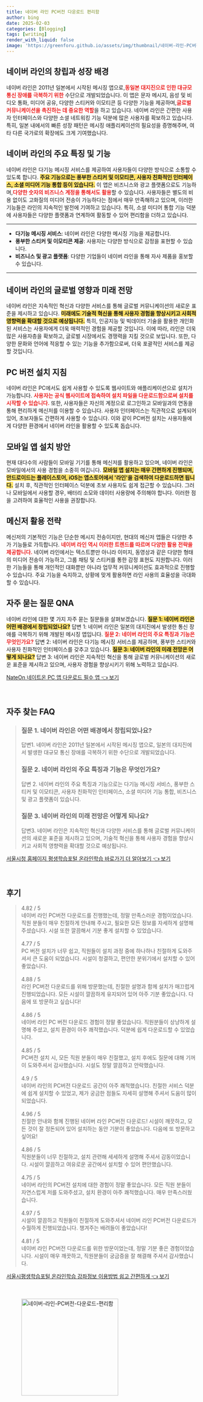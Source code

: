 ```yaml
---
title: 네이버 라인 PC버전 다운로드 편리함
author: bing
date: 2025-02-03
categories: [Blogging]
tags: [writing]
render_with_liquid: false
image: 'https://greenforu.github.io/assets/img/thumbnail/네이버-라인-PC버전-다운로드-편리함.webp'
---
```



<h2 id='네이버 라인의 창립과 성장 배경'>네이버 라인의 창립과 성장 배경</h2>

<p>네이버 라인은 2011년 일본에서 시작된 메시징 앱으로,<b><span style="color: #ee2323;">동일본 대지진으로 인한 대규모 통신 장애를 극복하기 위한</span></b> 수단으로 개발되었습니다. 이 앱은 문자 메시지, 음성 및 비디오 통화, 미디어 공유, 다양한 스티커와 이모티콘 등 다양한 기능을 제공하며,<b><span style="color: #ee2323;">글로벌 커뮤니케이션을 촉진하는 데 중요한 역할</span></b>을 하고 있습니다. 네이버 라인은 간편한 사용자 인터페이스와 다양한 소셜 네트워킹 기능 덕분에 많은 사용자를 확보하고 있습니다. 특히, 일본 내에서의 빠른 성장 패턴은 메시징 애플리케이션의 필요성을 증명해주며, 여타 다른 국가로의 확장에도 크게 기여했습니다.</p>

<h2 id='네이버 라인의 주요 특징 및 기능'>네이버 라인의 주요 특징 및 기능</h2>

<p>네이버 라인은 다기능 메시징 서비스를 제공하여 사용자들이 다양한 방식으로 소통할 수 있도록 합니다. <b><span style="background-color: #ffe066;">주요 기능으로는 풍부한 스티커 및 이모티콘, 사용자 친화적인 인터페이스, 소셜 미디어 기능 통합 등이 있습니다.</span></b> 이 앱은 비즈니스와 광고 플랫폼으로도 기능하며,<b><span style="color: #ee2323;">다양한 숫자의 비즈니스 계정을 통해서도 활용</span></b>할 수 있습니다. 사용자들은 별도의 비용 없이도 고화질의 미디어 전송이 가능하다는 점에서 매우 만족해하고 있으며, 이러한 기능들은 라인의 지속적인 발전에 기여하고 있습니다. 특히, 소셜 미디어 통합 기능 덕분에 사용자들은 다양한 플랫폼과 연계하여 활동할 수 있어 편리함을 더하고 있습니다.</p>

<hr />

<ul>
    <li><b>다기능 메시징 서비스</b>: 네이버 라인은 다양한 메시징 기능을 제공합니다.</li>
    <li><b>풍부한 스티커 및 이모티콘 제공</b>: 사용자는 다양한 방식으로 감정을 표현할 수 있습니다.</li>
    <li><b>비즈니스 및 광고 플랫폼</b>: 다양한 기업들이 네이버 라인을 통해 자사 제품을 홍보할 수 있습니다.</li>
</ul>

<hr />

<h2 id='네이버 라인의 글로벌 영향과 미래 전망'>네이버 라인의 글로벌 영향과 미래 전망</h2>

<p>네이버 라인은 지속적인 혁신과 다양한 서비스를 통해 글로벌 커뮤니케이션의 새로운 표준을 제시하고 있습니다. <b><span style="background-color: #ffe066;">미래에도 기술적 혁신을 통해 사용자 경험을 향상시키고 사회적 영향력을 확대할 것으로 예상됩니다.</span></b> 특히, 인공지능 및 빅데이터 기술을 활용한 개인화된 서비스는 사용자에게 더욱 매력적인 경험을 제공할 것입니다. 이에 따라, 라인은 더욱 많은 사용자층을 확보하고, 글로벌 시장에서도 경쟁력을 지킬 것으로 보입니다. 또한, 다양한 문화와 언어에 적응할 수 있는 기능을 추가함으로써, 더욱 포괄적인 서비스를 제공할 것입니다.</p>

<h2 id='PC 버전 설치 지침'>PC 버전 설치 지침</h2>

<p>네이버 라인은 PC에서도 쉽게 사용할 수 있도록 웹사이트와 애플리케이션으로 설치가 가능합니다. <b><span style="color: #ee2323;">사용자는 공식 웹사이트에 접속하여 설치 파일을 다운로드함으로써 설치를 시작할 수 있습니다.</span></b> 또한, 사용자들은 자신의 계정으로 로그인하고 모바일과의 연동을 통해 편리하게 메신저를 이용할 수 있습니다. 사용자 인터페이스는 직관적으로 설계되어 있어, 초보자들도 간편하게 사용할 수 있습니다. 이와 같이 PC버전 설치는 사용자들에게 다양한 환경에서 네이버 라인을 활용할 수 있도록 돕습니다.</p>

<h2 id='모바일 앱 설치 방안'>모바일 앱 설치 방안</h2>

<p>현재 대다수의 사람들이 모바일 기기를 통해 메신저를 활용하고 있으며, 네이버 라인은 모바일에서의 사용 경험을 소중히 여깁니다. <b><span style="background-color: #ffe066;">모바일 앱 설치는 매우 간편하게 진행되며, 안드로이드는 플레이스토어, iOS는 앱스토어에서 '라인'을 검색하여 다운로드하면 됩니다.</span></b> 설치 후, 직관적인 인터페이스 덕분에 초보 사용자도 쉽게 접근할 수 있습니다. 그러나 모바일에서 사용할 경우, 배터리 소모와 데이터 사용량에 주의해야 합니다. 이러한 점을 고려하여 효율적인 사용을 권장합니다.</p>

<h2 id='메신저 활용 전략'>메신저 활용 전략</h2>

<p>메신저의 기본적인 기능은 단순한 메시지 전송이지만, 현대의 메신저 앱들은 다양한 추가 기능들로 가득합니다. <b><span style="color: #ee2323;">네이버 라인 역시 이러한 트렌드를 따르며 다양한 활용 전략을 제공합니다.</span></b> 네이버 라인에서는 텍스트뿐만 아니라 이미지, 동영상과 같은 다양한 형태의 미디어 전송이 가능하고, 그룹 채팅 및 스티커를 통한 감정 표현도 지원합니다. 이러한 기능들을 통해 개인적인 대화뿐만 아니라 업무적 커뮤니케이션도 효과적으로 진행할 수 있습니다. 주요 기능을 숙지하고, 상황에 맞게 활용하면 라인 사용의 효율성을 극대화할 수 있습니다.</p>

<h2 id='자주 묻는 질문 QNA'>자주 묻는 질문 QNA</h2>

<p>네이버 라인에 대한 몇 가지 자주 묻는 질문들을 살펴보겠습니다. <b><span style="background-color: #ffe066;">질문 1: 네이버 라인은 어떤 배경에서 창립되었나요?</span></b> 답변 1: 네이버 라인은 일본의 대지진에서 발생한 통신 장애를 극복하기 위해 개발된 메시징 앱입니다. <b><span style="color: #ee2323;">질문 2: 네이버 라인의 주요 특징과 기능은 무엇인가요?</span></b> 답변 2: 네이버 라인은 다기능 메시징 서비스를 제공하며, 풍부한 스티커와 사용자 친화적인 인터페이스를 갖추고 있습니다. <b><span style="background-color: #ffe066;">질문 3: 네이버 라인의 미래 전망은 어떻게 되나요?</span></b> 답변 3: 네이버 라인은 지속적인 혁신을 통해 글로벌 커뮤니케이션의 새로운 표준을 제시하고 있으며, 사용자 경험을 향상시키기 위해 노력하고 있습니다.</p>


<p><a class="click-button" title="NateOn 네이트온 PC 앱 다운로드 필수 앱" href="https://greenforu.github.io/posts/NateOn-%EB%84%A4%EC%9D%B4%ED%8A%B8%EC%98%A8-PC-%EC%95%B1-%EB%8B%A4%EC%9A%B4%EB%A1%9C%EB%93%9C-%ED%95%84%EC%88%98-%EC%95%B1/" rel="dofollow">NateOn 네이트온 PC 앱 다운로드 필수 앱 👈 보기</a></p><br>
<h2 id='자주_찾는_FAQ'>자주 찾는 FAQ</h2>
<div itemscope="" itemtype="https://schema.org/FAQPage"> 
<blockquote> 
<div itemscope="" itemprop="mainEntity" itemtype="https://schema.org/Question"> 
<h3 itemprop="name">질문 1. 네이버 라인은 어떤 배경에서 창립되었나요?</h3> 
<div itemscope="" itemprop="acceptedAnswer" itemtype="https://schema.org/Answer"> 
<span itemprop="text"> 
<p>답변1. 네이버 라인은 2011년 일본에서 시작된 메시징 앱으로, 일본의 대지진에서 발생한 대규모 통신 장애를 극복하기 위한 수단으로 개발되었습니다.</p> 
</span> 
</div> 
</div> 
<div itemscope="" itemprop="mainEntity" itemtype="https://schema.org/Question"> 
<h3 itemprop="name">질문 2. 네이버 라인의 주요 특징과 기능은 무엇인가요?</h3> 
<div itemscope="" itemprop="acceptedAnswer" itemtype="https://schema.org/Answer"> 
<span itemprop="text"> 
<p>답변 2. 네이버 라인의 주요 특징과 기능으로는 다기능 메시징 서비스, 풍부한 스티커 및 이모티콘, 사용자 친화적인 인터페이스, 소셜 미디어 기능 통합, 비즈니스 및 광고 플랫폼이 있습니다.</p> 
</span> 
</div> 
</div> 
<div itemscope="" itemprop="mainEntity" itemtype="https://schema.org/Question"> 
<h3 itemprop="name">질문 3. 네이버 라인의 미래 전망은 어떻게 되나요?</h3> 
<div itemscope="" itemprop="acceptedAnswer" itemtype="https://schema.org/Answer"> 
<span itemprop="text"> 
<p>답변3. 네이버 라인은 지속적인 혁신과 다양한 서비스를 통해 글로벌 커뮤니케이션의 새로운 표준을 제시하고 있으며, 기술적 혁신을 통해 사용자 경험을 향상시키고 사회적 영향력을 확대할 것으로 예상됩니다.</p> 
</span> 
</div> 
</div> 
</blockquote> 
</div>
<p><a class="click-button" title="서울시청 홈페이지 평생학습포털 온라인학습 바로가기 더 알아보기" href="https://greenforu.github.io/posts/%EC%84%9C%EC%9A%B8%EC%8B%9C%EC%B2%AD-%ED%99%88%ED%8E%98%EC%9D%B4%EC%A7%80-%ED%8F%89%EC%83%9D%ED%95%99%EC%8A%B5%ED%8F%AC%ED%84%B8-%EC%98%A8%EB%9D%BC%EC%9D%B8%ED%95%99%EC%8A%B5-%EB%B0%94%EB%A1%9C%EA%B0%80%EA%B8%B0-%EB%8D%94-%EC%95%8C%EC%95%84%EB%B3%B4%EA%B8%B0/" rel="dofollow">서울시청 홈페이지 평생학습포털 온라인학습 바로가기 더 알아보기 👈 보기</a></p><br>
<h2 id='후기'>후기</h2>
<div itemscope itemtype="https://schema.org/Product">
  <blockquote>
  <div itemprop="review" itemscope itemtype="https://schema.org/Review">
      <div itemprop="reviewRating" itemscope itemtype="https://schema.org/Rating"> <span itemprop="ratingValue">4.82</span> / <span itemprop="bestRating">5</span> </div>
      <span itemprop="reviewBody">네이버 라인 PC버전 다운로드를 진행했는데, 정말 만족스러운 경험이었습니다. 직원 분들이 매우 친절하게 안내해 주시고, 필요한 모든 정보를 자세하게 설명해 주셨습니다. 시설 또한 깔끔해서 기분 좋게 설치할 수 있었습니다.</span>
  </div>
  <br>
  <div itemprop="review" itemscope itemtype="https://schema.org/Review">
      <div itemprop="reviewRating" itemscope itemtype="https://schema.org/Rating"> <span itemprop="ratingValue">4.77</span> / <span itemprop="bestRating">5</span> </div>
      <span itemprop="reviewBody">PC 버전 설치가 너무 쉽고, 직원들이 설치 과정 중에 하나하나 친절하게 도와주셔서 큰 도움이 되었습니다. 시설이 청결하고, 편안한 분위기에서 설치할 수 있어 좋았습니다.</span>
  </div>
  <br>
  <div itemprop="review" itemscope itemtype="https://schema.org/Review">
      <div itemprop="reviewRating" itemscope itemtype="https://schema.org/Rating"> <span itemprop="ratingValue">4.88</span> / <span itemprop="bestRating">5</span> </div>
      <span itemprop="reviewBody">라인 PC버전 다운로드를 위해 방문했는데, 친절한 설명과 함께 설치가 매끄럽게 진행되었습니다. 모든 시설이 깔끔하게 유지되어 있어 아주 기분 좋았습니다. 다음에 또 방문하고 싶습니다!</span>
  </div>
  <br>
  <div itemprop="review" itemscope itemtype="https://schema.org/Review">
      <div itemprop="reviewRating" itemscope itemtype="https://schema.org/Rating"> <span itemprop="ratingValue">4.86</span> / <span itemprop="bestRating">5</span> </div>
      <span itemprop="reviewBody">네이버 라인 PC 버전 다운로드 경험이 정말 좋았습니다. 직원분들이 상냥하게 설명해 주셨고, 설치 환경이 아주 쾌적했습니다. 덕분에 쉽게 다운로드할 수 있었습니다.</span>
  </div>
  <br>
  <div itemprop="review" itemscope itemtype="https://schema.org/Review">
      <div itemprop="reviewRating" itemscope itemtype="https://schema.org/Rating"> <span itemprop="ratingValue">4.85</span> / <span itemprop="bestRating">5</span> </div>
      <span itemprop="reviewBody">PC버전 설치 시, 모든 직원 분들이 매우 친절했고, 설치 후에도 질문에 대해 기꺼이 도와주셔서 감사했습니다. 시설도 정말 깔끔하고 안락했습니다.</span>
  </div>
  <br>
  <div itemprop="review" itemscope itemtype="https://schema.org/Review">
      <div itemprop="reviewRating" itemscope itemtype="https://schema.org/Rating"> <span itemprop="ratingValue">4.9</span> / <span itemprop="bestRating">5</span> </div>
      <span itemprop="reviewBody">네이버 라인의 PC버전 다운로드 공간이 아주 쾌적했습니다. 친절한 서비스 덕분에 쉽게 설치할 수 있었고, 제가 궁금한 점들도 자세히 설명해 주셔서 도움이 많이 되었습니다.</span>
  </div>
  <br>
  <div itemprop="review" itemscope itemtype="https://schema.org/Review">
      <div itemprop="reviewRating" itemscope itemtype="https://schema.org/Rating"> <span itemprop="ratingValue">4.96</span> / <span itemprop="bestRating">5</span> </div>
      <span itemprop="reviewBody">친절한 안내와 함께 진행된 네이버 라인 PC버전 다운로드! 시설이 깨끗하고, 모든 것이 잘 정돈되어 있어 설치하는 동안 기분이 좋았습니다. 다음에 또 방문하고 싶어요!</span>
  </div>
  <br>
  <div itemprop="review" itemscope itemtype="https://schema.org/Review">
      <div itemprop="reviewRating" itemscope itemtype="https://schema.org/Rating"> <span itemprop="ratingValue">4.86</span> / <span itemprop="bestRating">5</span> </div>
      <span itemprop="reviewBody">직원분들이 너무 친절하고, 설치 관련해 세세하게 설명해 주셔서 감동이었습니다. 시설이 깔끔하고 여유로운 공간에서 설치할 수 있어 편안했습니다.</span>
  </div>
  <br>
  <div itemprop="review" itemscope itemtype="https://schema.org/Review">
      <div itemprop="reviewRating" itemscope itemtype="https://schema.org/Rating"> <span itemprop="ratingValue">4.75</span> / <span itemprop="bestRating">5</span> </div>
      <span itemprop="reviewBody">네이버 라인의 PC버전 설치에 대한 경험이 정말 좋았습니다. 모든 직원 분들이 자연스럽게 저를 도와주셨고, 설치 환경이 아주 쾌적했습니다. 매우 만족스러웠습니다.</span>
  </div>
  <br>
  <div itemprop="review" itemscope itemtype="https://schema.org/Review">
      <div itemprop="reviewRating" itemscope itemtype="https://schema.org/Rating"> <span itemprop="ratingValue">4.97</span> / <span itemprop="bestRating">5</span> </div>
      <span itemprop="reviewBody">시설이 깔끔하고 직원들이 친절하게 도와주셔서 네이버 라인 PC버전 다운로드가 수월하게 진행되었습니다. 챙겨주는 배려들이 좋았습니다!</span>
  </div>
  <br>
  <div itemprop="review" itemscope itemtype="https://schema.org/Review">
      <div itemprop="reviewRating" itemscope itemtype="https://schema.org/Rating"> <span itemprop="ratingValue">4.81</span> / <span itemprop="bestRating">5</span> </div>
      <span itemprop="reviewBody">네이버 라인 PC버전 다운로드를 위한 방문이었는데, 정말 기분 좋은 경험이었습니다. 시설이 매우 깨끗하고, 직원분들이 궁금증을 잘 해결해 주셔서 감사했습니다.</span>
  </div>
  </blockquote>
</div>
<p><a class="click-button" title="서울시평생학습포털 온라인학습 강좌정보 이용방법 쉽고 간편하게" href="https://greenforu.github.io/posts/%EC%84%9C%EC%9A%B8%EC%8B%9C%ED%8F%89%EC%83%9D%ED%95%99%EC%8A%B5%ED%8F%AC%ED%84%B8-%EC%98%A8%EB%9D%BC%EC%9D%B8%ED%95%99%EC%8A%B5-%EA%B0%95%EC%A2%8C%EC%A0%95%EB%B3%B4-%EC%9D%B4%EC%9A%A9%EB%B0%A9%EB%B2%95-%EC%89%BD%EA%B3%A0-%EA%B0%84%ED%8E%B8%ED%95%98%EA%B2%8C/" rel="dofollow">서울시평생학습포털 온라인학습 강좌정보 이용방법 쉽고 간편하게 👈 보기</a></p><br>
<figure class="image"><img src="https://greenforu.github.io/assets/img/thumbnail/네이버-라인-PC버전-다운로드-편리함.webp" alt="네이버-라인-PC버전-다운로드-편리함" width="256" height="256"></figure>